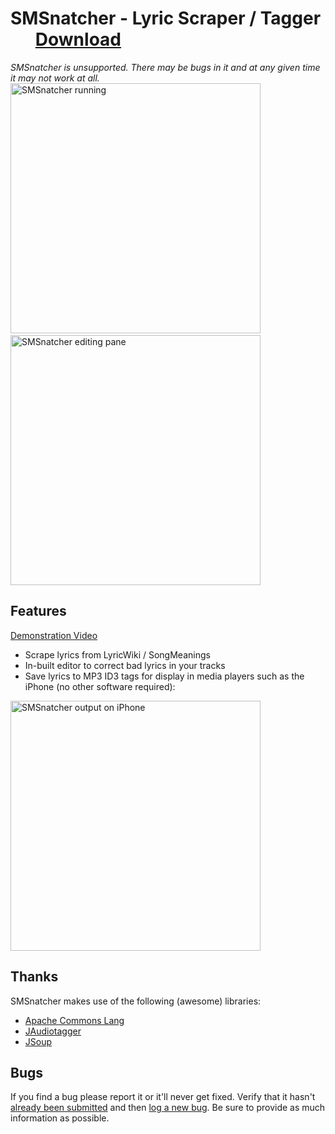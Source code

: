 SMSnatcher - Lyric Scraper / Tagger &nbsp;&nbsp;&nbsp;&nbsp;&nbsp;&nbsp;[Download][downloadlink]
=====
*SMSnatcher is unsupported. There may be bugs in it and at any given time it may not work at all.*
<img src="http://i.imgur.com/F8fJy.png" width="400" alt="SMSnatcher running" />&nbsp;&nbsp;&nbsp;&nbsp;<img src="http://i.imgur.com/Kk80e.png" width="400" alt="SMSnatcher editing pane" />

## Features
[Demonstration Video][video]

* Scrape lyrics from LyricWiki / SongMeanings
* In-built editor to correct bad lyrics in your tracks
* Save lyrics to MP3 ID3 tags for display in media players such as the iPhone (no other software required):

<img src="http://i.imgur.com/2sKW5.png" height="400" alt="SMSnatcher output on iPhone" />

## Thanks

SMSnatcher makes use of the following (awesome) libraries:

* [Apache Commons Lang][commonslang]
* [JAudiotagger][jaudiotagger]
* [JSoup][jsoup]

## Bugs

If you find a bug please report it or it'll never get fixed. 
Verify that it hasn't [already been submitted][issues] and then [log a new bug][newissue]. 
Be sure to provide as much information as possible.

[downloadlink]: https://github.com/downloads/joshschreuder/SMSnatcher/SMSnatcher.jar
[commonslang]: https://commons.apache.org/lang/
[jaudiotagger]: http://www.jthink.net/jaudiotagger/
[jsoup]: http://jsoup.org/
[issues]: https://github.com/joshschreuder/SMSnatcher/issues
[newissue]: https://github.com/joshschreuder/SMSnatcher/issues/new
[video]: https://www.youtube.com/watch?v=ElKbnnjB2mA